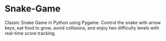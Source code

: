 # Snake-Game
Classic Snake Game in Python using Pygame. Control the snake with arrow keys, eat food to grow, avoid collisions, and enjoy two difficulty levels with real-time score tracking.
